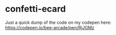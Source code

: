 # confetti-ecard

Just a quick dump of the code on my codepen here: https://codepen.io/bee-arcade/pen/RjJGMz
